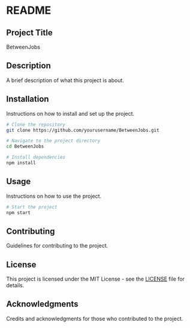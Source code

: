 # README

## Project Title
BetweenJobs

## Description
A brief description of what this project is about.

## Installation
Instructions on how to install and set up the project.

```bash
# Clone the repository
git clone https://github.com/yourusername/BetweenJobs.git

# Navigate to the project directory
cd BetweenJobs

# Install dependencies
npm install
```

## Usage
Instructions on how to use the project.

```bash
# Start the project
npm start
```

## Contributing
Guidelines for contributing to the project.

## License
This project is licensed under the MIT License - see the [LICENSE](LICENSE) file for details.

## Acknowledgments
Credits and acknowledgments for those who contributed to the project.